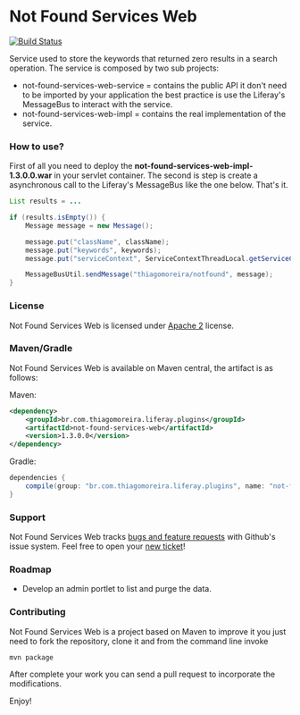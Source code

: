 Not Found Services Web
==========
[![Build Status](https://travis-ci.org/tmoreira2020/liferay-thiagomoreira-plugins.svg?branch=master)](https://travis-ci.org/tmoreira2020/liferay-thiagomoreira-plugins)

Service used to store the keywords that returned zero results in a search operation. The service is composed by two sub projects:

* not-found-services-web-service = contains the public API it don't need to be imported by your application the best practice is use the Liferay's MessageBus to interact with the service.
* not-found-services-web-impl = contains the real implementation of the service.

### How to use?

First of all you need to deploy the **not-found-services-web-impl-1.3.0.0.war** in your servlet container. The second is step is create a asynchronous call to the Liferay's MessageBus like the one below. That's it.

```java
List results = ...

if (results.isEmpty()) {
	Message message = new Message();

	message.put("className", className);
	message.put("keywords", keywords);
	message.put("serviceContext", ServiceContextThreadLocal.getServiceContext());

	MessageBusUtil.sendMessage("thiagomoreira/notfound", message);
}
```

### License

Not Found Services Web is licensed under [Apache 2](http://www.apache.org/licenses/LICENSE-2.0) license.

### Maven/Gradle

Not Found Services Web is available on Maven central, the artifact is as follows:

Maven:

```xml
<dependency>
    <groupId>br.com.thiagomoreira.liferay.plugins</groupId>
    <artifactId>not-found-services-web</artifactId>
    <version>1.3.0.0</version>
</dependency>
```
Gradle:

```groovy
dependencies {
    compile(group: "br.com.thiagomoreira.liferay.plugins", name: "not-found-services-web", version: "1.3.0.0");
}
```
### Support
Not Found Services Web tracks [bugs and feature requests](https://github.com/tmoreira2020/liferay-thiagomoreira-plugins/issues) with Github's issue system. Feel free to open your [new ticket](https://github.com/tmoreira2020/liferay-thiagomoreira-plugins/issues/new)!

### Roadmap
* Develop an admin portlet to list and purge the data.


### Contributing

Not Found Services Web is a project based on Maven to improve it you just need to fork the repository, clone it and from the command line invoke

```shell
mvn package
```
After complete your work you can send a pull request to incorporate the modifications.

Enjoy!